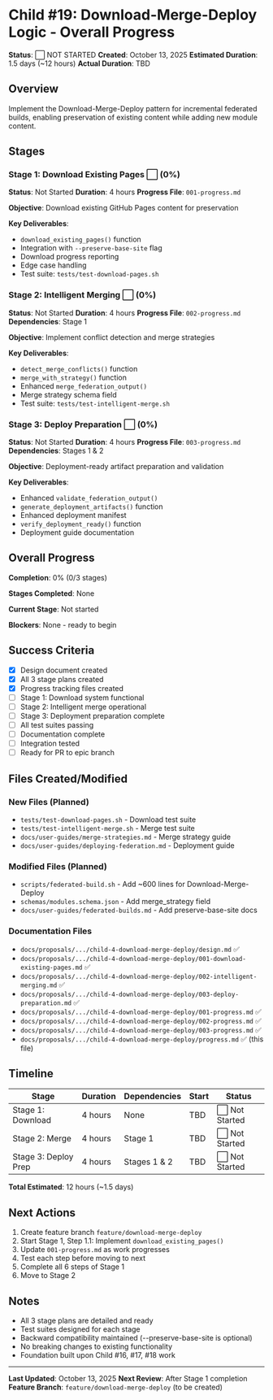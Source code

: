 # Child #19: Download-Merge-Deploy Logic - Overall Progress

**Status**: ⬜ NOT STARTED
**Created**: October 13, 2025
**Estimated Duration**: 1.5 days (~12 hours)
**Actual Duration**: TBD

## Overview

Implement the Download-Merge-Deploy pattern for incremental federated builds, enabling preservation of existing content while adding new module content.

## Stages

### Stage 1: Download Existing Pages ⬜ (0%)
**Status**: Not Started
**Duration**: 4 hours
**Progress File**: `001-progress.md`

**Objective**: Download existing GitHub Pages content for preservation

**Key Deliverables**:
- `download_existing_pages()` function
- Integration with `--preserve-base-site` flag
- Download progress reporting
- Edge case handling
- Test suite: `tests/test-download-pages.sh`

### Stage 2: Intelligent Merging ⬜ (0%)
**Status**: Not Started
**Duration**: 4 hours
**Progress File**: `002-progress.md`
**Dependencies**: Stage 1

**Objective**: Implement conflict detection and merge strategies

**Key Deliverables**:
- `detect_merge_conflicts()` function
- `merge_with_strategy()` function
- Enhanced `merge_federation_output()`
- Merge strategy schema field
- Test suite: `tests/test-intelligent-merge.sh`

### Stage 3: Deploy Preparation ⬜ (0%)
**Status**: Not Started
**Duration**: 4 hours
**Progress File**: `003-progress.md`
**Dependencies**: Stages 1 & 2

**Objective**: Deployment-ready artifact preparation and validation

**Key Deliverables**:
- Enhanced `validate_federation_output()`
- `generate_deployment_artifacts()` function
- Enhanced deployment manifest
- `verify_deployment_ready()` function
- Deployment guide documentation

## Overall Progress

**Completion**: 0% (0/3 stages)

**Stages Completed**: None

**Current Stage**: Not started

**Blockers**: None - ready to begin

## Success Criteria

- [x] Design document created
- [x] All 3 stage plans created
- [x] Progress tracking files created
- [ ] Stage 1: Download system functional
- [ ] Stage 2: Intelligent merge operational
- [ ] Stage 3: Deployment preparation complete
- [ ] All test suites passing
- [ ] Documentation complete
- [ ] Integration tested
- [ ] Ready for PR to epic branch

## Files Created/Modified

### New Files (Planned)
- `tests/test-download-pages.sh` - Download test suite
- `tests/test-intelligent-merge.sh` - Merge test suite
- `docs/user-guides/merge-strategies.md` - Merge strategy guide
- `docs/user-guides/deploying-federation.md` - Deployment guide

### Modified Files (Planned)
- `scripts/federated-build.sh` - Add ~600 lines for Download-Merge-Deploy
- `schemas/modules.schema.json` - Add merge_strategy field
- `docs/user-guides/federated-builds.md` - Add preserve-base-site docs

### Documentation Files
- `docs/proposals/.../child-4-download-merge-deploy/design.md` ✅
- `docs/proposals/.../child-4-download-merge-deploy/001-download-existing-pages.md` ✅
- `docs/proposals/.../child-4-download-merge-deploy/002-intelligent-merging.md` ✅
- `docs/proposals/.../child-4-download-merge-deploy/003-deploy-preparation.md` ✅
- `docs/proposals/.../child-4-download-merge-deploy/001-progress.md` ✅
- `docs/proposals/.../child-4-download-merge-deploy/002-progress.md` ✅
- `docs/proposals/.../child-4-download-merge-deploy/003-progress.md` ✅
- `docs/proposals/.../child-4-download-merge-deploy/progress.md` ✅ (this file)

## Timeline

| Stage | Duration | Dependencies | Start | Status |
|-------|----------|--------------|-------|--------|
| Stage 1: Download | 4 hours | None | TBD | ⬜ Not Started |
| Stage 2: Merge | 4 hours | Stage 1 | TBD | ⬜ Not Started |
| Stage 3: Deploy Prep | 4 hours | Stages 1 & 2 | TBD | ⬜ Not Started |

**Total Estimated**: 12 hours (~1.5 days)

## Next Actions

1. Create feature branch `feature/download-merge-deploy`
2. Start Stage 1, Step 1.1: Implement `download_existing_pages()`
3. Update `001-progress.md` as work progresses
4. Test each step before moving to next
5. Complete all 6 steps of Stage 1
6. Move to Stage 2

## Notes

- All 3 stage plans are detailed and ready
- Test suites designed for each stage
- Backward compatibility maintained (--preserve-base-site is optional)
- No breaking changes to existing functionality
- Foundation built upon Child #16, #17, #18 work

---

**Last Updated**: October 13, 2025
**Next Review**: After Stage 1 completion
**Feature Branch**: `feature/download-merge-deploy` (to be created)
